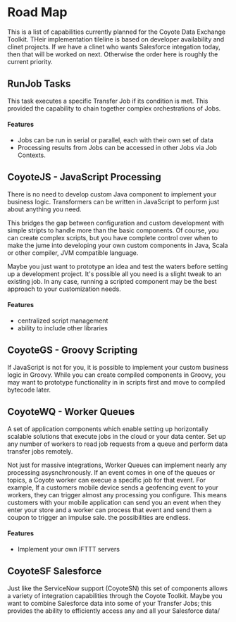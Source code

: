 # Road Map

This is a list of capabilities currently planned for the Coyote Data Exchange Toolkit. THeir implementation tileline is based on developer availability and clinet projects. If we have a clinet who wants Salesforce integation today, then that will be worked on next. Otherwise the order here is roughly the current priority.

## RunJob Tasks
This task executes a specific Transfer Job if its condition is met. This provided the capability to chain together complex orchestrations of Jobs.

#### Features
* Jobs can be run in serial or parallel, each with their own set of data
* Processing results from Jobs can be accessed in other Jobs via Job Contexts. 

## CoyoteJS - JavaScript Processing
There is no need to develop custom Java component to implement your business logic. Transformers can be written in JavaScript to perform just about anything you need.

This bridges the gap between configuration and custom development with simple stripts to handle more than the basic components. Of course, you can create complex scripts, but you have complete control over when to make the jume into developing your own custom components in Java, Scala or other compiler, JVM compatible language. 

Maybe you just want to prototype an idea and test the waters before setting up a development project. It's possible all you need is a slight tweak to an existing job. In any case, running a scripted component may be the best approach to your customization needs.

#### Features
* centralized script management
* ability to include other libraries 
 
## CoyoteGS - Groovy Scripting
If JavaScript is not for you, it is possible to implement your custom business logic in Groovy. While you can create compiled components in Groovy, you may want to prototype functionality in in scripts first and move to compiled bytecode later.

## CoyoteWQ - Worker Queues
A set of application components which enable setting up horizontally scalable solutions that execute jobs in the cloud or your data center. Set up any number of workers to read job requests from a queue and perform data transfer jobs remotely.

Not just for massive integrations, Worker Queues can implement nearly any processing asysnchronously. If an event comes in one of the queues or topics, a Coyote worker can execue a specific job for that event. For example, If a customers mobile device sends a geofencing event to your workers, they can trigger almost any processing you configure. This means customers with your mobile application can send you an event when they enter your store and a worker can process that event and send them a coupon to trigger an impulse sale. the possibilities are endless.

#### Features
* Implement your own IFTTT servers

## CoyoteSF Salesforce
Just like the ServiceNow support (CoyoteSN) this set of components allows a variety of integration capabilities through the Coyote Toolkit. Maybe you want to combine Salesforce data into some of your Transfer Jobs; this provides the ability to efficiently access any and all your Salesforce data/